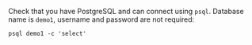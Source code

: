 Check that you have PostgreSQL and can connect using `psql`. Database name is `demo1`, username and password are not required:

```
psql demo1 -c 'select'
```
